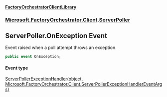 #### [FactoryOrchestratorClientLibrary](./FactoryOrchestratorClientLibrary.md 'FactoryOrchestratorClientLibrary')
### [Microsoft.FactoryOrchestrator.Client](./Microsoft-FactoryOrchestrator-Client.md 'Microsoft.FactoryOrchestrator.Client').[ServerPoller](./Microsoft-FactoryOrchestrator-Client-ServerPoller.md 'Microsoft.FactoryOrchestrator.Client.ServerPoller')
## ServerPoller.OnException Event
Event raised when a poll attempt throws an exception.  
```csharp
public event OnException;
```
#### Event type
[ServerPollerExceptionHandler(object, Microsoft.FactoryOrchestrator.Client.ServerPollerExceptionHandlerEventArgs)](./Microsoft-FactoryOrchestrator-Client-ServerPollerExceptionHandler(object_Microsoft-FactoryOrchestrator-Client-ServerPollerExceptionHandlerEventArgs).md 'Microsoft.FactoryOrchestrator.Client.ServerPollerExceptionHandler(object, Microsoft.FactoryOrchestrator.Client.ServerPollerExceptionHandlerEventArgs)')

